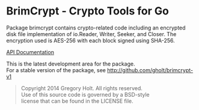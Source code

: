 # BrimCrypt - Crypto Tools for Go

Package brimcrypt contains crypto-related code including an encrypted disk file
implementation of io.Reader, Writer, Seeker, and Closer. The encryption used is
AES-256 with each block signed using SHA-256.

[API Documentation](http://godoc.org/github.com/gholt/brimcrypt)

This is the latest development area for the package.  
For a stable version of the package, see http://github.com/gholt/brimcrypt-v1  

> Copyright 2014 Gregory Holt. All rights reserved.  
> Use of this source code is governed by a BSD-style  
> license that can be found in the LICENSE file.

